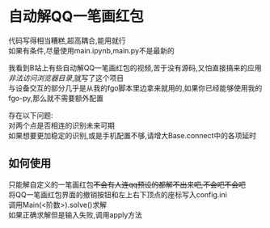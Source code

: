 # 自动解QQ一笔画红包

代码写得相当糟糕,超高耦合,能用就行  
如果有条件,尽量使用main.ipynb,main.py不是最新的  

我看到B站上有些自动解QQ一笔画红包的视频,苦于没有源码,又怕直接搞来的应用*非法访问浏览器目录*,就写了这个项目  
与设备交互的部分几乎是从我的fgo脚本里边拿来就用的,如果你已经能够使用我的fgo-py,那么就不需要额外配置  

存在以下问题:  
对两个点是否相连的识别未来可期  
如果想要更加稳定的识别,或是手机配置不够,请增大Base.connect中的各项延时  

## 如何使用
只能解自定义的一笔画红包~~不会有人连qq预设的都解不出来吧,不会吧不会吧~~  
将QQ一笔画红包界面的撤销按钮和左上右下顶点的座标写入config.ini  
调用Main(<阶数>).solve()求解  
如果正确求解但是输入失败,调用apply方法  

